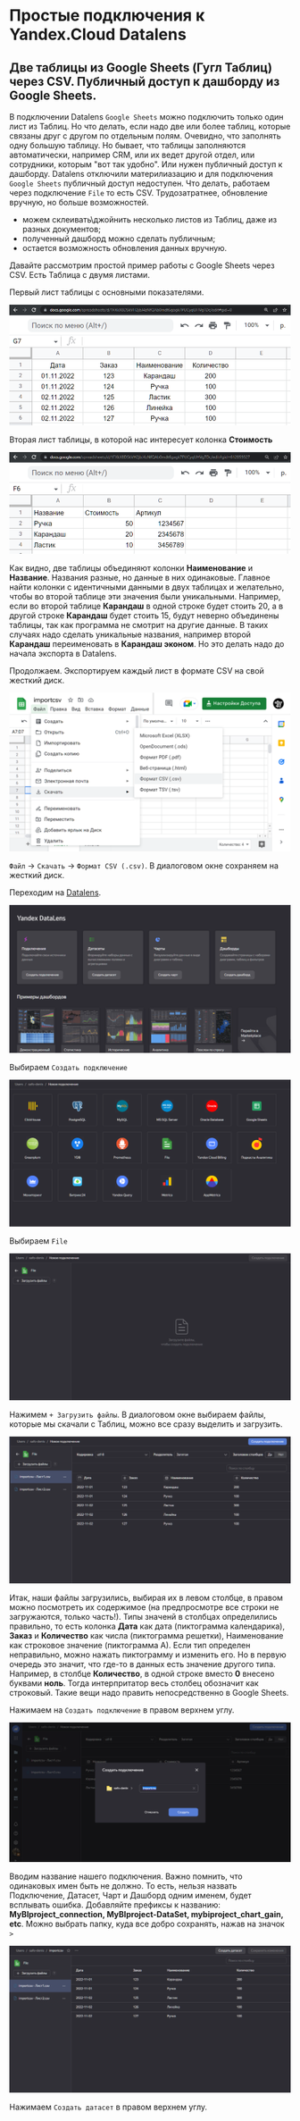 # Простые подключения к Yandex.Cloud Datalens
## Две таблицы из Google Sheets (Гугл Таблиц) через CSV. Публичный доступ к дашборду из Google Sheets.
В подключении Datalens `Google Sheets` можно подключить только один лист из Таблиц. Но что делать, если надо две или более таблиц, которые связаны друг с другом по отдельным полям. Очевидно, что заполнять одну большую таблицу. Но бывает, что таблицы заполняются автоматически, например CRM, или их ведет другой отдел, или сотрудники, которым "вот так удобно". Или нужен публичный доступ к дашборду. Datalens отключили материлиазацию и для подключения `Google Sheets` публичный доступ недоступен.
Что делать, работаем через подключение `File` то есть CSV. Трудозатратнее, обновление вручную, но больше возможностей.
- можем склеивать\джойнить несколько листов из Таблиц, даже из разных документов;
- полученный дашборд можно сделать публичным;
- остается возможность обновления данных вручную.

Давайте рассмотрим простой пример работы с Google Sheets через CSV. Есть Таблица с двумя листами.

Первый лист таблицы с основными показателями.

![image](pic/14.png)

Вторая лист таблицы, в которой нас интересует колонка **Стоимость**

![image](pic/15.png)

Как видно, две таблицы объединяют колонки **Наименование** и **Название**. Названия разные, но данные в них одинаковые. Главное найти колонки с идентичными данными в двух таблицах и желательно, чтобы во второй таблице эти значения были уникальными. Например, если во второй таблице **Карандаш** в одной строке будет стоить 20, а в другой строке **Карандаш** будет стоить 15, будут неверно объединены таблицы, так как программа не смотрит на другие данные. В таких случаях надо сделать уникальные названия, например второй **Карандаш** переименовать в **Карандаш эконом**. Но это делать надо до начала экспорта в Datalens.

Продолжаем. Экспортируем каждый лист в формате CSV на свой жесткий диск.

![image](pic/40.png)

`Файл` -> `Скачать` -> `Формат CSV (.csv)`. В диалоговом окне сохраняем на жесткий диск.

Переходим на [Datalens](https://datalens.yandex.ru).

![image](pic/52.png)

Выбираем `Создать подключение`

![image](pic/53.png)

Выбираем `File`

![image](pic/54.png)

Нажимем `+ Загрузить файлы`. В диалоговом окне выбираем файлы, которые мы скачали с Таблиц, можно все сразу выделить и загрузить.

![image](pic/19.png)

Итак, наши файлы загрузились, выбирая их в левом столбце, в правом можно посмотреть их содержимое (на предпросмотре все строки не загружаются, только часть!). Типы значенй в столбцах определились правильно, то есть колонка **Дата** как дата (пиктограмма календарика), **Заказ** и **Количество** как числа (пиктограмма решетки), Наименование как строковое значение (пиктограмма А). Если тип определен неправильно, можно нажать пиктограмму и изменить его. Но в первую очередь это значит, что где-то в данных есть значение другого типа. Например, в столбце **Количество**, в одной строке вместо **0** внесено буквами **ноль**. Тогда интерпритатор весь столбец обозначит как строковый. Такие вещи надо править непосредственно в Google Sheets.

Нажимаем на `Создать подключение` в правом верхнем углу.

![image](pic/21.png)

Вводим название нашего подключения. Важно помнить, что одинаковых имен быть не должно. То есть, нельзя назвать Подключение, Датасет, Чарт и Дашборд одним именем, будет всплывать ошибка. Добавляйте префиксы к названию: **MyBIproject_connection, MyBIproject-DataSet, mybiproject_chart_gain, etc**. Можно выбрать папку, куда все добро сохранять, нажав на значок `>`

![image](pic/22.png)

Нажимаем `Создать датасет` в правом верхнем углу.



